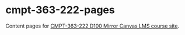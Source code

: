 # cmpt-363-222-pages

Content pages for [CMPT-363-222 D100 Mirror Canvas LMS course site](https://canvas.sfu.ca/courses/76289).
